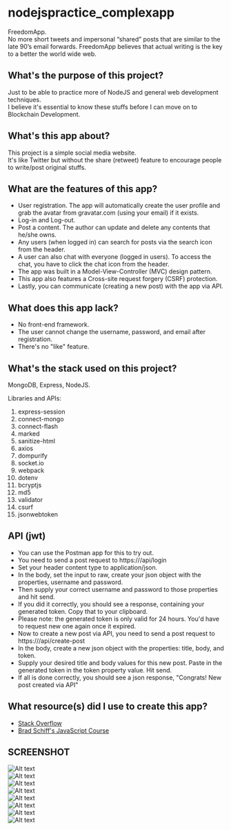 # nodejspractice_complexapp
FreedomApp.  
No more short tweets and impersonal “shared” posts that are similar to the late 90’s email forwards. FreedomApp believes that actual writing is the key to a better the world wide web.    

## What's the purpose of this project?
Just to be able to practice more of NodeJS and general web development techniques.  
I believe it's essential to know these stuffs before I can move on to Blockchain Development.  

## What's this app about?
This project is a simple social media website.  
It's like Twitter but without the share (retweet) feature to encourage people to write/post original stuffs.  

## What are the features of this app?
* User registration. The app will automatically create the user profile and grab the avatar from gravatar.com (using your email) if it exists.  
* Log-in and Log-out.  
* Post a content. The author can update and delete any contents that he/she owns.  
* Any users (when logged in) can search for posts via the search icon from the header.  
* A user can also chat with everyone (logged in users). To access the chat, you have to click the chat icon from the header.  
* The app was built in a Model-View-Controller (MVC) design pattern.  
* This app also features a Cross-site request forgery (CSRF) protection.  
* Lastly, you can communicate (creating a new post) with the app via API.  

## What does this app lack?
* No front-end framework.  
* The user cannot change the username, password, and email after registration.  
* There's no "like" feature.  

## What's the stack used on this project?
MongoDB, Express, NodeJS.  

Libraries and APIs:
1. express-session
2. connect-mongo
3. connect-flash
4. marked
5. sanitize-html
6. axios
7. dompurify
8. socket.io
9. webpack
10. dotenv
11. bcryptjs
12. md5
13. validator
14. csurf
15. jsonwebtoken

## API (jwt)
* You can use the Postman app for this to try out.  
* You need to send a post request to https://<yourhost>/api/login  
* Set your header content type to application/json.  
* In the body, set the input to raw, create your json object with the properties, username and password.  
* Then supply your correct username and password to those properties and hit send.  
* If you did it correctly, you should see a response, containing your generated token. Copy that to your clipboard.  
* Please note: the generated token is only valid for 24 hours. You'd have to request new one again once it expired.  
* Now to create a new post via API, you need to send a post request to https://<yourhost>/api/create-post  
* In the body, create a new json object with the properties: title, body, and token.  
* Supply your desired title and body values for this new post. Paste in the generated token in the token property value. Hit send.
* If all is done correctly, you should see a json response, "Congrats! New post created via API"

## What resource(s) did I use to create this app?
* [Stack Overflow](https://stackoverflow.com/)  
* [Brad Schiff's JavaScript Course](https://www.udemy.com/course/learn-javascript-full-stack-from-scratch)

## SCREENSHOT
![Alt text](/screenshots/screenshot-guest-homepage.JPG?raw=true "Homepage")  
![Alt text](/screenshots/screenshot-homepage-dashboard.JPG?raw=true "Homepage Dashboard")  
![Alt text](/screenshots/screenshot-profile-page.JPG?raw=true "Profile Page")  
![Alt text](/screenshots/screenshot-view-others-profile.JPG?raw=true "Others Profile Page")  
![Alt text](/screenshots/screenshot-creating-a-post-page.JPG?raw=true "Create A Post Page")  
![Alt text](/screenshots/screenshot-edit-post.JPG?raw=true "Edit A Post Page")  
![Alt text](/screenshots/screenshot-searchbar.JPG?raw=true "Search bar")  
![Alt text](/screenshots/screenshot-chat.JPG?raw=true "Chat window")  
